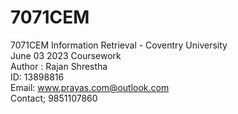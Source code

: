 # 7071CEM
7071CEM Information Retrieval - Coventry University <br />
June 03 2023 Coursework <br />
Author : Rajan Shrestha <br />
ID: 13898816 <br />
Email: www.prayas.com@outlook.com <br />
Contact; 9851107860 <br>
